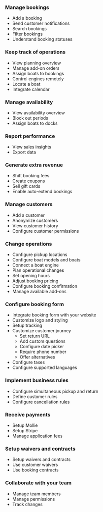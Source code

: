 ### Manage bookings

- Add a booking
- Send customer notifications
- Search bookings
- Filter bookings
- Understand booking statuses

### Keep track of operations

- View planning overview
- Manage add-on orders
- Assign boats to bookings
- Control engines remotely
- Locate a boat
- Integrate calendar

### Manage availability

- View availability overview
- Block out periods
- Assign boats to docks

### Report performance

- View sales insights
- Export data

### Generate extra revenue

- Shift booking fees
- Create coupons
- Sell gift cards
- Enable auto-extend bookings

### Manage customers

- Add a customer
- Anonymize customers
- View customer history
- Configure customer permissions

### Change operations

- Configure pickup locations
- Configure boat models and boats
- Connect a boat engine
- Plan operational changes
- Set opening hours
- Adjust booking pricing
- Configure booking confirmation
- Manage available add-ons

### Configure booking form

- Integrate booking form with your website
- Customize logo and styling
- Setup tracking
- Customize customer journey
    - Set return URL
    - Add custom questions
    - Configure date picker
    - Require phone number
    - Offer alternatives
- Configure taxes
- Configure supported languages

### Implement business rules

- Configure simultaneous pickup and return
- Define customer rules
- Configure cancellation rules

### Receive payments

- Setup Mollie
- Setup Stripe
- Manage application fees

### Setup waivers and contracts

- Setup waivers and contracts
- Use customer waivers
- Use booking contracts

### Collaborate with your team

- Manage team members
- Manage permissions
- Track changes
